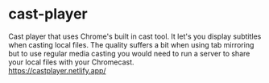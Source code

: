 # cast-player

Cast player that uses Chrome's built in cast tool. It let's you display subtitles when casting local files. The quality suffers a bit when using tab mirroring but to use regular media casting you would need to run a server to share your local files with your Chromecast.    
https://castplayer.netlify.app/

